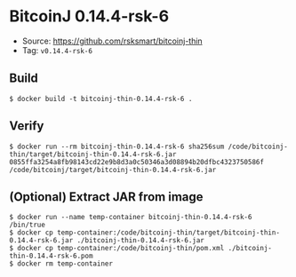 # BitcoinJ 0.14.4-rsk-6

* Source: https://github.com/rsksmart/bitcoinj-thin
* Tag: `v0.14.4-rsk-6`

## Build

```
$ docker build -t bitcoinj-thin-0.14.4-rsk-6 .
```

## Verify

```
$ docker run --rm bitcoinj-thin-0.14.4-rsk-6 sha256sum /code/bitcoinj-thin/target/bitcoinj-thin-0.14.4-rsk-6.jar
0855ffa3254a8fb98143cd22e9b8d3a0c50346a3d08894b20dfbc4323750586f /code/bitcoinj/target/bitcoinj-thin-0.14.4-rsk-6.jar
```

## (Optional) Extract JAR from image

```
$ docker run --name temp-container bitcoinj-thin-0.14.4-rsk-6 /bin/true
$ docker cp temp-container:/code/bitcoinj-thin/target/bitcoinj-thin-0.14.4-rsk-6.jar ./bitcoinj-thin-0.14.4-rsk-6.jar
$ docker cp temp-container:/code/bitcoinj-thin/pom.xml ./bitcoinj-thin-0.14.4-rsk-6.pom
$ docker rm temp-container
```
